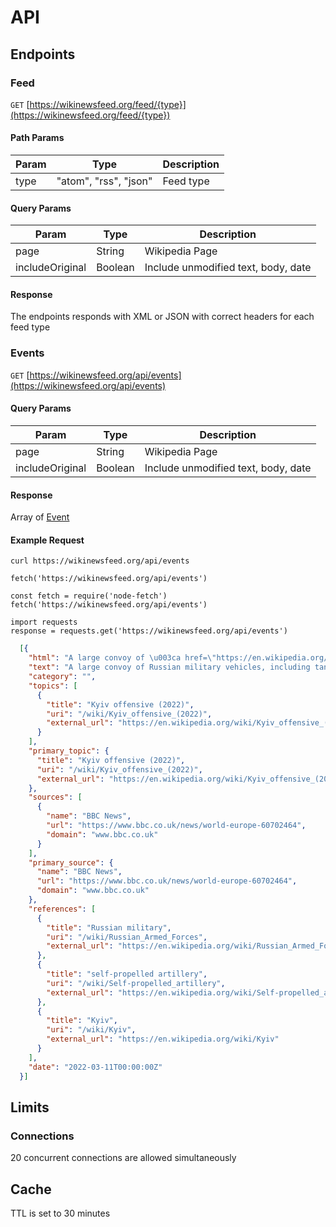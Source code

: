 # API

## Endpoints

### Feed

`GET` [https://wikinewsfeed.org/feed/{type}](https://wikinewsfeed.org/feed/{type})

#### Path Params

| Param | Type                  | Description |
|-------|-----------------------|-------------|
| type  | "atom", "rss", "json" | Feed type   |

#### Query Params

| Param           | Type    | Description                         |
|-----------------|---------|-------------------------------------|
| page            | String  | Wikipedia Page                      |
| includeOriginal | Boolean | Include unmodified text, body, date |

#### Response

The endpoints responds with XML or JSON with correct headers for each feed type

### Events

`GET` [https://wikinewsfeed.org/api/events](https://wikinewsfeed.org/api/events)

#### Query Params

| Param           | Type    | Description                         |
|-----------------|---------|-------------------------------------|
| page            | String  | Wikipedia Page                      |
| includeOriginal | Boolean | Include unmodified text, body, date |

#### Response

Array of [Event](https://pkg.go.dev/github.com/wikinewsfeed/wikinewsfeed/parser#Event)

#### Example Request

<CodeGroup>
  <CodeGroupItem title="cURL" active>

```bash:no-line-numbers
curl https://wikinewsfeed.org/api/events
```

  </CodeGroupItem>
  <CodeGroupItem title="JavaScript">

```js:no-line-numbers
fetch('https://wikinewsfeed.org/api/events')
```

  </CodeGroupItem>
  <CodeGroupItem title="NodeJS">

```js:no-line-numbers
const fetch = require('node-fetch')
fetch('https://wikinewsfeed.org/api/events')
```
  </CodeGroupItem>
  <CodeGroupItem title="Python">

```python:no-line-numbers
import requests
response = requests.get('https://wikinewsfeed.org/api/events')
```

  </CodeGroupItem>
</CodeGroup>

```json
  [{
    "html": "A large convoy of \u003ca href=\"https://en.wikipedia.org/wiki/Russian_Armed_Forces\" title=\"Russian Armed Forces\"\u003eRussian military\u003c/a\u003e vehicles, including tanks and \u003ca href=\"https://en.wikipedia.org/wiki/Self-propelled_artillery\" title=\"Self-propelled artillery\"\u003eself-propelled artillery\u003c/a\u003e, begins \u0026#34;fanning out\u0026#34; to forests and towns near \u003ca href=\"https://en.wikipedia.org/wiki/Kyiv\" title=\"Kyiv\"\u003eKyiv\u003c/a\u003e as it prepares to advance on the capital. ",
    "text": "A large convoy of Russian military vehicles, including tanks and self-propelled artillery, begins \"fanning out\" to forests and towns near Kyiv as it prepares to advance on the capital. ",
    "category": "",
    "topics": [
      {
        "title": "Kyiv offensive (2022)",
        "uri": "/wiki/Kyiv_offensive_(2022)",
        "external_url": "https://en.wikipedia.org/wiki/Kyiv_offensive_(2022)"
      }
    ],
    "primary_topic": {
      "title": "Kyiv offensive (2022)",
      "uri": "/wiki/Kyiv_offensive_(2022)",
      "external_url": "https://en.wikipedia.org/wiki/Kyiv_offensive_(2022)"
    },
    "sources": [
      {
        "name": "BBC News",
        "url": "https://www.bbc.co.uk/news/world-europe-60702464",
        "domain": "www.bbc.co.uk"
      }
    ],
    "primary_source": {
      "name": "BBC News",
      "url": "https://www.bbc.co.uk/news/world-europe-60702464",
      "domain": "www.bbc.co.uk"
    },
    "references": [
      {
        "title": "Russian military",
        "uri": "/wiki/Russian_Armed_Forces",
        "external_url": "https://en.wikipedia.org/wiki/Russian_Armed_Forces"
      },
      {
        "title": "self-propelled artillery",
        "uri": "/wiki/Self-propelled_artillery",
        "external_url": "https://en.wikipedia.org/wiki/Self-propelled_artillery"
      },
      {
        "title": "Kyiv",
        "uri": "/wiki/Kyiv",
        "external_url": "https://en.wikipedia.org/wiki/Kyiv"
      }
    ],
    "date": "2022-03-11T00:00:00Z"
  }]
```

## Limits

### Connections

20 concurrent connections are allowed simultaneously

## Cache

TTL is set to 30 minutes
